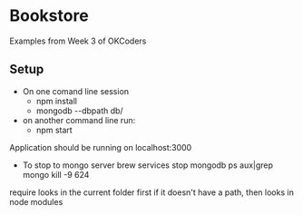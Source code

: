 # Bookstore

Examples from Week 3 of OKCoders

## Setup

* On one comand line session
    * npm install
    * mongodb --dbpath db/
* on another command line run:
    * npm start

Application should be running on localhost:3000

* To stop to mongo server
brew services stop mongodb
ps aux|grep mongo
kill -9 624

require looks in the current folder first
    if it doesn't have a path, then looks in node modules